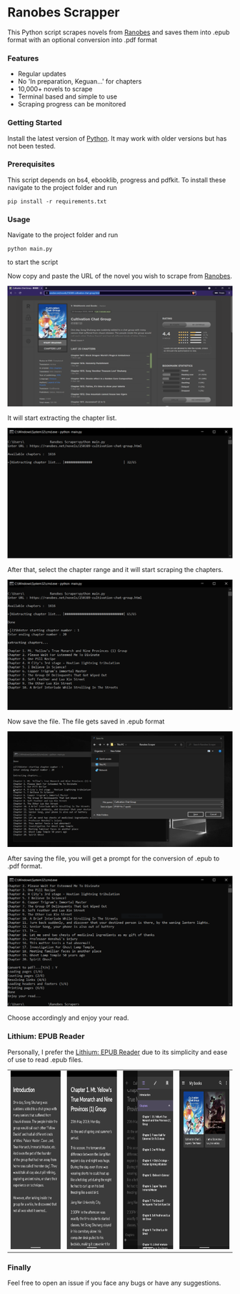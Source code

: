 # Ranobes Scrapper

This Python script scrapes novels from [Ranobes](https://ranobes.net/) and saves them into .epub format with an optional conversion into .pdf format

### Features

- Regular updates
- No 'In preparation, Keguan...' for chapters
- 10,000+ novels to scrape
- Terminal based and simple to use
- Scraping progress can be monitored

### Getting Started

Install the latest version of [Python](https://www.python.org/). It may work with older versions but has not been tested.

### Prerequisites

This script depends on bs4, ebooklib, progress and pdfkit. To install these navigate to the project folder and run

```
pip install -r requirements.txt
```

### Usage

Navigate to the project folder and run

```
python main.py
```
to start the script

Now copy and paste the URL of the novel you wish to scrape from [Ranobes](https://ranobes.net/).

<img src = "images/Demo/novel_webpage.PNG" alt = "novel_webpage">


It will start extracting the chapter list.

<img src = "images/Demo/extract_index.PNG" alt = "extract_index">


After that, select the chapter range and it will start scraping the chapters.

<img src = "images/Demo/chapter_range.PNG" alt = "chapter_range">


Now save the file. The file gets saved in .epub format

<img src = "images/Demo/save_file.PNG" alt = "save_file">


After saving the file, you will get a prompt for the conversion of .epub to .pdf format.

<img src = "images/Demo/convert_pdf.PNG" alt = "convert_pdf">


Choose accordingly and enjoy your read.

### Lithium: EPUB Reader

Personally, I prefer the [Lithium: EPUB Reader](https://play.google.com/store/apps/details?id=com.faultexception.reader) due to its simplicity and ease of use to read .epub files.

<table>
    <tr>
        <td><img src = "images/Lithium/lithium_1.png" height = 400 width = 180 alt = "lithium_1"></td>
        <td><img src = "images/Lithium/lithium_2.png" height = 400 width = 180 alt = "lithium_2"></td>
        <td><img src = "images/Lithium/lithium_3.png" height = 400 width = 180 alt = "lithium_3"></td>
        <td><img src = "images/Lithium/lithium_4.png" height = 400 width = 180 alt = "lithium_4"></td>
    </tr>
</table>

### Finally

Feel free to open an issue if you face any bugs or have any suggestions.
